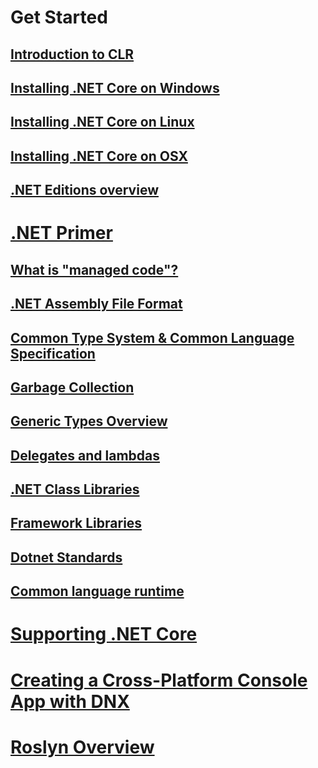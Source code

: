 # Get Started
## [Introduction to CLR](intro-clr.md)
## [Installing .NET Core on Windows](installing-core-windows.md)
## [Installing .NET Core on Linux](installing-core-linux.md)
## [Installing .NET Core on OSX](installing-core-osx.md)
## [.NET Editions overview](getting-started/overview.md)
# [.NET Primer](primer.md)
## [What is "managed code"?](managed-code.md)
## [.NET Assembly File Format](assembly-format.md)
## [Common Type System & Common Language Specification](common-type-system.md)
## [Garbage Collection](gc-overview.md)
## [Generic Types Overview](generics.md)
## [Delegates and lambdas](delegates-lambdas.md)
## [.NET Class Libraries](class-libraries.md)
## [Framework Libraries](framework-libraries.md)
## [Dotnet Standards](dotnet-standards.md)
## [Common language runtime](common-language-runtime.md)
# [Supporting .NET Core](supporting-core.md)
# [Creating a Cross-Platform Console App with DNX](console.md)
# [Roslyn Overview](roslyn-overview.md)

